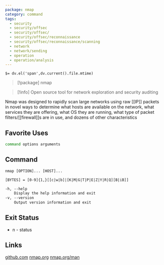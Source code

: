 ```yaml
---
package: nmap
category: command
tags:
  - security
  - security/offsec
  - security/offsec/
  - security/offsec/reconnaissance
  - security/offsec/reconnaissance/scanning
  - network
  - network/sending
  - operation
  - operation/analysis
---
```


`$= dv.el('span',dv.current().file.mtime)`
> [!package] nmap

> [!info] Open source tool for network exploration and security auditing

Nmap was designed to rapidly scan large networks using raw [[IP]] packets in novel ways to determine what hosts are available on the network, what services they are offering, what OS they are running, what type of packet filters/[[firewall]]s are in use, and dozens of other characteristics

## Favorite Uses
```sh
command options arguments
```

## Command
```txt
nmap [OPTION]... [HOST]...

[BYTES] = [0-9]{1,}[[c|w|b]|[K|M|G|T|P|E|Z|Y|R|Q][B|iB]]

-h, --help
	Display the help information and exit 
-v, --version
	Output version information and exit
```

## Exit Status
- n - status

## Links
[github.com](https://github.com/nmap/nmap)
[nmap.org](https://nmap.org)
[nmap.org/man](https://nmap.org/book/man.html)
